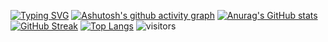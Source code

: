 [![Typing SVG](https://readme-typing-svg.demolab.com?font=Fira+Code&weight=700&size=21&pause=1000&color=CCE8CF&center=true&vCenter=true&multiline=true&width=435&lines=%E6%AC%A2%E8%BF%8E%E6%9D%A5%E5%88%B0%E8%B5%AB%E7%84%B6%E7%8E%89%E9%91%AB%E7%9A%84Github)](https://git.io/typing-svg)
[![Ashutosh's github activity graph](https://activity-graph.herokuapp.com/graph?username=HRYX02&theme=vue)](https://github.com/ashutosh00710/github-readme-activity-graph)
[![Anurag's GitHub stats](https://github-readme-stats.vercel.app/api?username=HRYX02)](https://github.com/anuraghazra/github-readme-stats)
[![GitHub Streak](https://streak-stats.demolab.com/?user=HRYX02)](https://git.io/streak-stats)
[![Top Langs](https://github-readme-stats.vercel.app/api/top-langs/?username=HRYX02&layout=compact)](https://github.com/anuraghazra/github-readme-stats)
![visitors](https://visitor-badge.glitch.me/badge?page_id=page.id&left_color=green&right_color=red)
